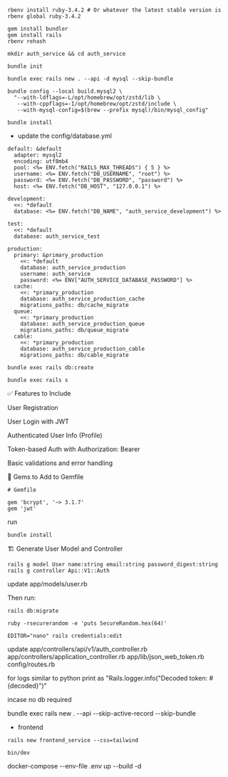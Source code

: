 ```source ~/.zprofile

rbenv install ruby-3.4.2 # Or whatever the latest stable version is
rbenv global ruby-3.4.2

gem install bundler
gem install rails
rbenv rehash

mkdir auth_service && cd auth_service

bundle init

bundle exec rails new . --api -d mysql --skip-bundle

bundle config --local build.mysql2 \
  "--with-ldflags=-L/opt/homebrew/opt/zstd/lib \
   --with-cppflags=-I/opt/homebrew/opt/zstd/include \
   --with-mysql-config=$(brew --prefix mysql)/bin/mysql_config"

bundle install
```

* update the config/database.yml

```
default: &default
  adapter: mysql2
  encoding: utf8mb4
  pool: <%= ENV.fetch("RAILS_MAX_THREADS") { 5 } %>
  username: <%= ENV.fetch("DB_USERNAME", "root") %>
  password: <%= ENV.fetch("DB_PASSWORD", "password") %>
  host: <%= ENV.fetch("DB_HOST", "127.0.0.1") %>
  
development:
  <<: *default
  database: <%= ENV.fetch("DB_NAME", "auth_service_development") %>

test:
  <<: *default
  database: auth_service_test

production:
  primary: &primary_production
    <<: *default
    database: auth_service_production
    username: auth_service
    password: <%= ENV["AUTH_SERVICE_DATABASE_PASSWORD"] %>
  cache:
    <<: *primary_production
    database: auth_service_production_cache
    migrations_paths: db/cache_migrate
  queue:
    <<: *primary_production
    database: auth_service_production_queue
    migrations_paths: db/queue_migrate
  cable:
    <<: *primary_production
    database: auth_service_production_cable
    migrations_paths: db/cable_migrate

```

```
bundle exec rails db:create

bundle exec rails s
```

✅ Features to Include

User Registration

User Login with JWT

Authenticated User Info (Profile)

Token-based Auth with Authorization: Bearer <token>

Basic validations and error handling

🚀 Gems to Add to Gemfile

```
# Gemfile

gem 'bcrypt', '~> 3.1.7'
gem 'jwt'

```

run 

```
bundle install

```

🏗️ Generate User Model and Controller

```
rails g model User name:string email:string password_digest:string
rails g controller Api::V1::Auth

```
update app/models/user.rb

Then run:

```
rails db:migrate
```

```
ruby -rsecurerandom -e 'puts SecureRandom.hex(64)'

```

```
EDITOR="nano" rails credentials:edit
```

update app/controllers/api/v1/auth_controller.rb
app/controllers/application_controller.rb
app/lib/json_web_token.rb
config/routes.rb


for logs similar to python print as "Rails.logger.info("Decoded token: #{decoded}")"



incase no db required

bundle exec rails new . --api --skip-active-record --skip-bundle


* frontend
```
rails new frontend_service --css=tailwind

bin/dev
```

docker-compose --env-file .env up --build -d
